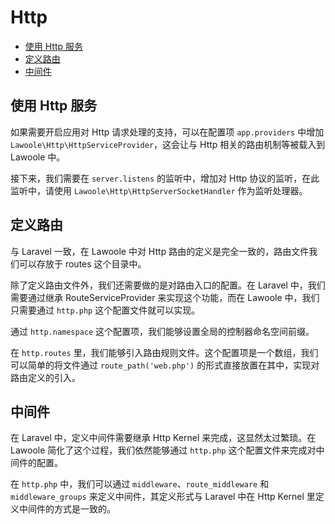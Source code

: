 # Http

- [使用 Http 服务](#use-http-server)
- [定义路由](#define-router)
- [中间件](#middleware)

<a name="use-http-server"></a>
## 使用 Http 服务

如果需要开启应用对 Http 请求处理的支持，可以在配置项 `app.providers` 中增加 `Lawoole\Http\HttpServiceProvider`，这会让与 Http 相关的路由机制等被载入到 Lawoole 中。

接下来，我们需要在 `server.listens` 的监听中，增加对 Http 协议的监听，在此监听中，请使用 `Lawoole\Http\HttpServerSocketHandler` 作为监听处理器。

<a name="define-router"></a>
## 定义路由

与 Laravel 一致，在 Lawoole 中对 Http 路由的定义是完全一致的，路由文件我们可以存放于 routes 这个目录中。

除了定义路由文件外，我们还需要做的是对路由入口的配置。在 Laravel 中，我们需要通过继承 RouteServiceProvider 来实现这个功能，而在 Lawoole 中，我们只需要通过 `http.php` 这个配置文件就可以实现。

通过 `http.namespace` 这个配置项，我们能够设置全局的控制器命名空间前缀。

在 `http.routes` 里，我们能够引入路由规则文件。这个配置项是一个数组，我们可以简单的将文件通过 `route_path('web.php')` 的形式直接放置在其中，实现对路由定义的引入。

<a name="middleware"></a>
## 中间件

在 Laravel 中，定义中间件需要继承 Http Kernel 来完成，这显然太过繁琐。在 Lawoole 简化了这个过程，我们依然能够通过 `http.php` 这个配置文件来完成对中间件的配置。

在 `http.php` 中，我们可以通过 `middleware`、`route_middleware` 和 `middleware_groups` 来定义中间件，其定义形式与 Laravel 中在 Http Kernel 里定义中间件的方式是一致的。
